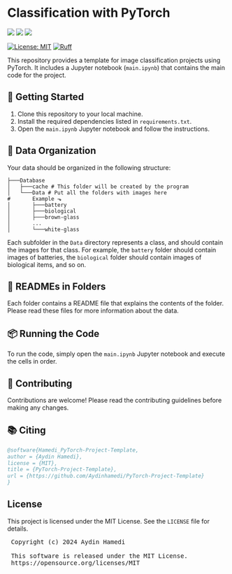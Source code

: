 # Classification with PyTorch

<img src="https://img.shields.io/badge/Python-FFD43B?style=for-the-badge&logo=python&logoColor=blue"/> <img src="https://img.shields.io/badge/Jupyter-F37626.svg?&style=for-the-badge&logo=Jupyter&logoColor=white"/>  <img src="https://img.shields.io/badge/PyTorch-EE4C2C?style=for-the-badge&logo=pytorch&logoColor=white"/> 

[![License: MIT](https://img.shields.io/badge/License-MIT-yellow.svg)](https://opensource.org/licenses/MIT)
[![Ruff](https://img.shields.io/endpoint?url=https://raw.githubusercontent.com/astral-sh/ruff/main/assets/badge/v2.json)](https://github.com/astral-sh/ruff)

This repository provides a template for image classification projects using PyTorch. It includes a Jupyter notebook (`main.ipynb`) that contains the main code for the project.

## 🚀 Getting Started

1. Clone this repository to your local machine.
2. Install the required dependencies listed in `requirements.txt`.
3. Open the `main.ipynb` Jupyter notebook and follow the instructions.

## 📂 Data Organization

Your data should be organized in the following structure:

```
├───Database
│   ├───cache # This folder will be created by the program
│   └───Data # Put all the folders with images here
#       Example ⬎
│       ├───battery
│       ├───biological
│       ├───brown-glass
│       ...
│       └───white-glass
```

Each subfolder in the `Data` directory represents a class, and should contain the images for that class. For example, the `battery` folder should contain images of batteries, the `biological` folder should contain images of biological items, and so on.

## 📃 READMEs in Folders

Each folder contains a README file that explains the contents of the folder. Please read these files for more information about the data.

## 📦 Running the Code

To run the code, simply open the `main.ipynb` Jupyter notebook and execute the cells in order.

## 🤝 Contributing

Contributions are welcome! Please read the contributing guidelines before making any changes.


## 📚 Citing
```bib
@software{Hamedi_PyTorch-Project-Template,
author = {Aydin Hamedi},
license = {MIT},
title = {PyTorch-Project-Template},
url = {https://github.com/Aydinhamedi/PyTorch-Project-Template}
}
```

## License
This project is licensed under the MIT License. See the `LICENSE` file for details.
<pre>
 Copyright (c) 2024 Aydin Hamedi
 
 This software is released under the MIT License.
 https://opensource.org/licenses/MIT
</pre>